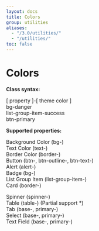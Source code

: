 ```yaml
---
layout: docs
title: Colors
group: utilities
aliases:
  - "/3.0/utilities/"
  - "/utilities/"
toc: false
---
```


# Colors

<div class="row">
  <div id="defaultColorOptions" class="theme-colors-container d-flex flex-wrap mb-4">
  </div>
</div>

<div class="row">
  <div class="col-md-4">
    <p class="text-grey-800 m-0"><b>Class syntax:</b></p>
    <div class="border mb-2 mt-3" style="max-width: 300px;">
      <div class="bg-white color-syntax">
        <span class="text-indigo">[ property ]</span>-<span class="text-pink">[ theme color ]</span>
      </div>
      <div class="bg-grey-50 color-syntax">
        <span class="text-indigo">bg</span>-<span class="text-pink">danger</span><br>
        <span class="text-indigo">list-group-item</span>-<span class="text-pink">success</span><br>
        <span class="text-indigo">btn</span>-<span class="text-pink">primary</span>
      </div>
    </div>
  </div>

  <div class="col-md-8">
    <p class="text-grey-800 m-0">
      <b>Supported properties:</b>
    </p>
    <div class="row">
      <div class="col-md-6">
        <p class="text-grey-800 ml-0">
          Background Color <span class="text-blue">(bg-)</span><br>
          Text Color <span class="text-blue">(text-)</span><br>
          Border Color <span class="text-blue">(border-)</span><br>
          Button <span class="text-blue">(btn-, btn-outline-, btn-text-)</span><br>
          Alert <span class="text-blue">(alert-)</span><br>
          Badge <span class="text-blue">(bg-)</span><br>
          List Group Item <span class="text-blue">(list-group-item-)</span><br>
          Card <span class="text-blue">(border-)</span><br>
        </p>
      </div>
      <div class="col-md-6">
        <p class="text-grey-800 ml-0">
          Spinner <span class="text-blue">(spinner-)</span><br>
          Table <span class="text-blue">(table-) (Partial support *)</span><br>
          Tab <span class="text-blue">(base-, primary-)</span><br>
          Select <span class="text-blue">(base-, primary-)</span><br>
          Text Field <span class="text-blue">(base-, primary-)</span><br>
        </p>
      </div>
    </div>
  </div>
</div>
